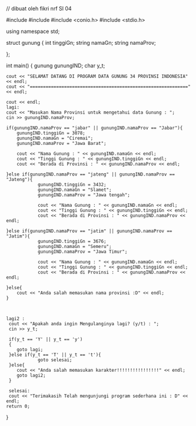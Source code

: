 // dibuat oleh fikri nrf SI 04


#include <iostream>
#include <string>
#include <conio.h>
#include <stdio.h>

using namespace std;

struct gunung
{
    int tinggiGn;
    string namaGn;
    string namaProv;

};

int main()
{
    gunung gunungIND;
    char y_t;

    cout << "SELAMAT DATANG DI PROGRAM DATA GUNUNG 34 PROVINSI INDONESIA" << endl;
    cout << "============================================================" << endl;

    cout << endl;
    lagi:
    cout << "Masukan Nama Provinsi untuk mengetahui data Gunung : ";
    cin >> gunungIND.namaProv;

    if(gunungIND.namaProv == "jabar" || gunungIND.namaProv == "Jabar"){
        gunungIND.tinggiGn = 3078;
        gunungIND.namaGn = "Ciremai";
        gunungIND.namaProv = "Jawa Barat";

        cout << "Nama Gunung : " << gunungIND.namaGn << endl;
        cout << "Tinggi Gunung : " << gunungIND.tinggiGn << endl;
        cout << "Berada di Provinsi : " << gunungIND.namaProv << endl;

    }else if(gunungIND.namaProv == "jateng" || gunungIND.namaProv == "Jateng"){
                gunungIND.tinggiGn = 3432;
                gunungIND.namaGn = "Slamet";
                gunungIND.namaProv = "Jawa tengah";

                cout << "Nama Gunung : " << gunungIND.namaGn << endl;
                cout << "Tinggi Gunung : " << gunungIND.tinggiGn << endl;
                cout << "Berada di Provinsi : " << gunungIND.namaProv << endl;

    }else if(gunungIND.namaProv == "jatim" || gunungIND.namaProv == "Jatim"){
                gunungIND.tinggiGn = 3676;
                gunungIND.namaGn = "Semeru";
                gunungIND.namaProv = "Jawa Timur";

                cout << "Nama Gunung : " << gunungIND.namaGn << endl;
                cout << "Tinggi Gunung : " << gunungIND.tinggiGn << endl;
                cout << "Berada di Provinsi : " << gunungIND.namaProv << endl;

    }else{
        cout << "Anda salah memasukan nama provinsi :D" << endl;
    }



    lagi2 :
     cout << "Apakah anda ingin Mengulanginya lagi? (y/t) : ";
     cin >> y_t;

     if(y_t == 'Y' || y_t == 'y')
     {
        goto lagi;
     }else if(y_t == 'T' || y_t == 't'){
                goto selesai;
     }else{
        cout << "Anda salah memasukan karakter!!!!!!!!!!!!!!!!" << endl;
        goto lagi2;
     }

     selesai:
     cout << "Terimakasih Telah mengunjungi program sederhana ini : D" << endl;
    return 0;
}
